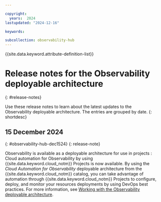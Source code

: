 ```yaml
---

copyright:
  years:  2024
lastupdated: "2024-12-16"

keywords:

subcollection: observability-hub
---
```


{{site.data.keyword.attribute-definition-list}}

# Release notes for the Observability deployable architecture
{: #release-notes}

Use these release notes to learn about the latest updates to the Observability deployable architecture. The entries are grouped by date.
{: shortdesc}

## 15 December 2024 
{: #observability-hub-dec1524} 
{: release-note}

Observability is available as a deployable architecture for use in projects 
:   Cloud automation for Observability by using {{site.data.keyword.cloud_notm}} Projects is now available. By using the *Cloud Automation for Observability* deployable architecture from the {{site.data.keyword.cloud_notm}} catalog, you can take advantage of automation through {{site.data.keyword.cloud_notm}} Projects to configure, deploy, and monitor your resources deployments by using DevOps best practices. For more information, see [Working with the Observability deployable architecture](/docs/observability-hub?topic=observability-hub-deployable-architecture). 
